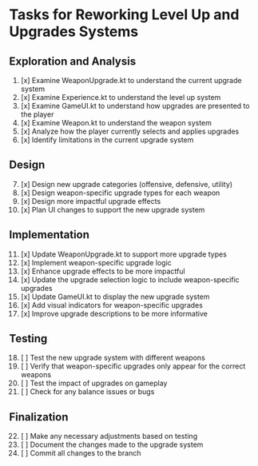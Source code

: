 # Tasks for Reworking Level Up and Upgrades Systems

## Exploration and Analysis
1. [x] Examine WeaponUpgrade.kt to understand the current upgrade system
2. [x] Examine Experience.kt to understand the level up system
3. [x] Examine GameUI.kt to understand how upgrades are presented to the player
4. [x] Examine Weapon.kt to understand the weapon system
5. [x] Analyze how the player currently selects and applies upgrades
6. [x] Identify limitations in the current upgrade system

## Design
7. [x] Design new upgrade categories (offensive, defensive, utility)
8. [x] Design weapon-specific upgrade types for each weapon
9. [x] Design more impactful upgrade effects
10. [x] Plan UI changes to support the new upgrade system

## Implementation
11. [x] Update WeaponUpgrade.kt to support more upgrade types
12. [x] Implement weapon-specific upgrade logic
13. [x] Enhance upgrade effects to be more impactful
14. [x] Update the upgrade selection logic to include weapon-specific upgrades
15. [x] Update GameUI.kt to display the new upgrade system
16. [x] Add visual indicators for weapon-specific upgrades
17. [x] Improve upgrade descriptions to be more informative

## Testing
18. [ ] Test the new upgrade system with different weapons
19. [ ] Verify that weapon-specific upgrades only appear for the correct weapons
20. [ ] Test the impact of upgrades on gameplay
21. [ ] Check for any balance issues or bugs

## Finalization
22. [ ] Make any necessary adjustments based on testing
23. [ ] Document the changes made to the upgrade system
24. [ ] Commit all changes to the branch
